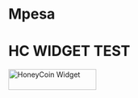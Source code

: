# Mpesa

# HC WIDGET TEST
<a href="https://honeycoin.me/dave" target="_blank"><img src="https://i.ibb.co/Q9t48Yh/hc-buy-me.webp" alt="HoneyCoin Widget" height="41" width="174"></a>
